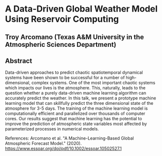 # A Data-Driven Global Weather Model Using Reservoir Computing 
## Troy Arcomano (Texas A&M University in the Atmospheric Sciences Department)

## Abstract 
Data-driven approaches to predict chaotic spatiotemporal dynamical systems have been shown to be successful for a number of high-dimensional, complex systems. One of the most important chaotic systems which impacts our lives is the atmosphere. This, naturally, leads to the question whether a purely data-driven machine learning algorithm can accurately predict the weather. In this talk, we present a prototype machine learning model that can skillfully predict the three dimensional state of the atmosphere for 3-5 days. The training of the machine learning model is computationally efficient and parallelized over thousands of computer cores. Our results suggest that machine learning has the potential to improve the prediction of atmospheric state variables most affected by parameterized processes in numerical models.

References: Arcomano et al. "A Machine-Learning-Based Global Atmospheric Forecast Model." (2020). https://www.essoar.org/doi/pdf/10.1002/essoar.10502527.1
